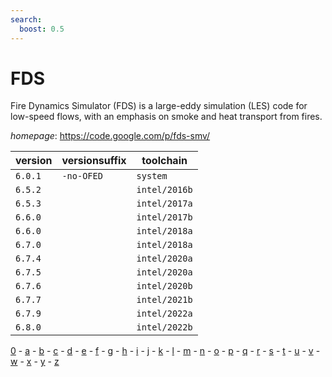 ```yaml
---
search:
  boost: 0.5
---
```

# FDS

Fire Dynamics Simulator (FDS) is a large-eddy simulation (LES) code for low-speed flows, with an emphasis on smoke and  heat transport from fires.

*homepage*: <https://code.google.com/p/fds-smv/>

version | versionsuffix | toolchain
--------|---------------|----------
``6.0.1`` | ``-no-OFED`` | ``system``
``6.5.2`` |  | ``intel/2016b``
``6.5.3`` |  | ``intel/2017a``
``6.6.0`` |  | ``intel/2017b``
``6.6.0`` |  | ``intel/2018a``
``6.7.0`` |  | ``intel/2018a``
``6.7.4`` |  | ``intel/2020a``
``6.7.5`` |  | ``intel/2020a``
``6.7.6`` |  | ``intel/2020b``
``6.7.7`` |  | ``intel/2021b``
``6.7.9`` |  | ``intel/2022a``
``6.8.0`` |  | ``intel/2022b``

[0](../0/index.md) - [a](../a/index.md) - [b](../b/index.md) - [c](../c/index.md) - [d](../d/index.md) - [e](../e/index.md) - [f](../f/index.md) - [g](../g/index.md) - [h](../h/index.md) - [i](../i/index.md) - [j](../j/index.md) - [k](../k/index.md) - [l](../l/index.md) - [m](../m/index.md) - [n](../n/index.md) - [o](../o/index.md) - [p](../p/index.md) - [q](../q/index.md) - [r](../r/index.md) - [s](../s/index.md) - [t](../t/index.md) - [u](../u/index.md) - [v](../v/index.md) - [w](../w/index.md) - [x](../x/index.md) - [y](../y/index.md) - [z](../z/index.md)

